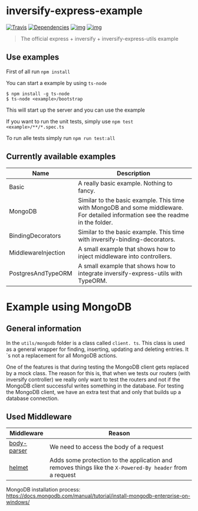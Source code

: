 # inversify-express-example

[![Travis](https://img.shields.io/travis/inversify/inversify-express-example.svg?style=flat-square&label=Travis)](https://travis-ci.org/inversify/inversify-express-example)
[![Dependencies](https://david-dm.org/inversify/inversify-express-example.svg)](https://david-dm.org/inversify/inversify-express-example#info=dependencies)
[![img](https://david-dm.org/inversify/inversify-express-example/dev-status.svg)](https://david-dm.org/inversify/inversify-express-example/#info=devDependencies)
[![img](https://david-dm.org/inversify/inversify-express-example/peer-status.svg)](https://david-dm.org/inversify/inversify-express-example/#info=peerDependenciess)

>The official express + inversify + inversify-express-utils example

## Use examples

First of all run `npm install`

You can start a example by using `ts-node` 
```
$ npm install -g ts-node
$ ts-node <example>/bootstrap
```
This will start up the server and you can use the example

If you want to run the unit tests, simply use `npm test <example>/**/*.spec.ts`

To run alle tests simply run `npm run test:all`

## Currently available examples

Name    | Description
------- | -------------------------------------------------------------------------------------------------------------------------------
Basic   | A really basic example. Nothing to fancy.
MongoDB | Similar to the basic example. This time with MongoDB and some middleware. For detailed information see the readme in the folder.
BindingDecorators | Similar to the basic example. This time with inversify-binding-decorators.
MiddlewareInjection | A small example that shows how to inject middleware into controllers.
PostgresAndTypeORM | A small example that shows how to integrate inversify-express-utils with TypeORM.






# Example using MongoDB

## General information

In the `utils/mongodb` folder is a class called `client. ts`. This class is used as a general wrapper for finding, inserting, updating and deleting entries. It´s not a replacement for all MongoDB actions.

One of the features is that during testing the MongoDB client gets replaced by a mock class. The reason for this is, that when we tests our routers (with inversify controller) we really only want to test the routers and not if the MongoDB client successful writes something in the database. For testing the MongoDB client, we have an extra test that and only that builds up a database connection.

## Used Middleware

Middleware                                              | Reason
------------------------------------------------------- | --------------------------------------------------------------------------------------------------------
[body-parser](https://github.com/expressjs/body-parser) | We need to access the body of a request
[helmet](https://github.com/helmetjs/helmet)            | Adds some protection to the application and removes things like the `X-Powered-By header` from a request

MongoDB installation process: https://docs.mongodb.com/manual/tutorial/install-mongodb-enterprise-on-windows/
